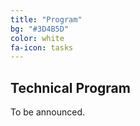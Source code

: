 ```yaml
---
title: "Program"
bg: "#3D4B5D"
color: white
fa-icon: tasks
---
```


## Technical Program 

To be announced.

<!-- The workshop is on November, 2020 (Sunday) from 9am - 5:30 pm in room . The
detailed workshop program will be published here and on the SC20 schedule page. -->
